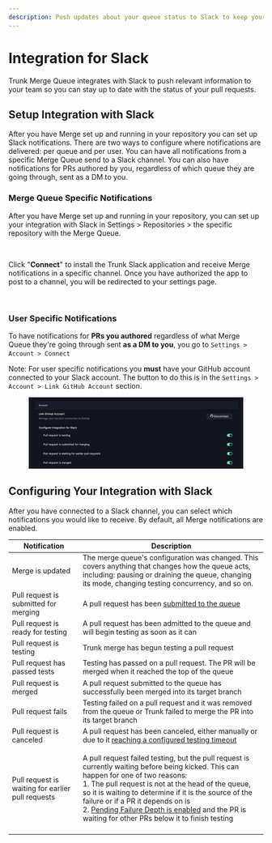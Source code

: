 ```yaml
---
description: Push updates about your queue status to Slack to keep your team informed.
---
```


# Integration for Slack

Trunk Merge Queue integrates with Slack to push relevant information to your team so you can stay up to date with the status of your pull requests.

## Setup Integration with Slack

After you have Merge set up and running in your repository you can set up Slack notifications. There are two ways to configure where notifications are delivered: per queue and per user. You can have all notifications from a specific Merge Queue send to a Slack channel. You can also have notifications for PRs authored by you, regardless of which queue they are going through, sent as a DM to you.

### Merge Queue Specific Notifications

After you have Merge set up and running in your repository, you can set up your integration with Slack in Settings > Repositories > the specific repository with the Merge Queue.

<figure><img src="../../.gitbook/assets/enable-parallel-mode" alt=""><figcaption></figcaption></figure>

Click "**Connect**" to install the Trunk Slack application and receive Merge notifications in a specific channel. Once you have authorized the app to post to a channel, you will be redirected to your settings page.

<figure><img src="../../.gitbook/assets/image (45).png" alt=""><figcaption></figcaption></figure>

### User Specific Notifications

To have notifications for **PRs you authored** regardless of what Merge Queue they're going through sent **as a DM to you**, you go to `Settings > Account > Connect`

Note: For user specific notifications you **must** have your GitHub account connected to your Slack account. The button to do this is in the `Settings > Account > Link GitHub Account` section.

<figure><img src="../../.gitbook/assets/image-6.png" alt=""><figcaption></figcaption></figure>

## Configuring Your Integration with Slack

After you have connected to a Slack channel, you can select which notifications you would like to receive. By default, all Merge notifications are enabled.

| Notification                                      | Description                                                                                                                                                                                                                                                                                                                                                                                                                                                              |
| ------------------------------------------------- | ------------------------------------------------------------------------------------------------------------------------------------------------------------------------------------------------------------------------------------------------------------------------------------------------------------------------------------------------------------------------------------------------------------------------------------------------------------------------ |
| Merge is updated                                  | The merge queue's configuration was changed. This covers anything that changes how the queue acts, including: pausing or draining the queue, changing its mode, changing testing concurrency, and so on.                                                                                                                                                                                                                                                                 |
| Pull request is submitted for merging             | A pull request has been [submitted to the queue](https://docs.trunk.io/merge/set-up-trunk-merge#submit-pull-requests)                                                                                                                                                                                                                                                                                                                                                    |
| Pull request is ready for testing                 | A pull request has been admitted to the queue and will begin testing as soon as it can                                                                                                                                                                                                                                                                                                                                                                                   |
| Pull request is testing                           | Trunk merge has begun testing a pull request                                                                                                                                                                                                                                                                                                                                                                                                                             |
| Pull request has passed tests                     | Testing has passed on a pull request. The PR will be merged when it reached the top of the queue                                                                                                                                                                                                                                                                                                                                                                         |
| Pull request is merged                            | A pull request submitted to the queue has successfully been merged into its target branch                                                                                                                                                                                                                                                                                                                                                                                |
| Pull request fails                                | Testing failed on a pull request and it was removed from the queue or Trunk failed to merge the PR into its target branch                                                                                                                                                                                                                                                                                                                                                |
| Pull request is canceled                          | A pull request has been canceled, either manually or due to it [reaching a configured testing timeout](https://docs.trunk.io/merge/set-up-trunk-merge/advanced-settings#timeout-for-tests-to-complete)                                                                                                                                                                                                                                                                   |
| Pull request is waiting for earlier pull requests | <p>A pull request failed testing, but the pull request is currently waiting before being kicked. This can happen for one of two reasons: <br>1. The pull request is not at the head of the queue, so it is waiting to determine if it is the source of the failure or if a PR it depends on is<br>2. <a href="https://docs.trunk.io/merge/pending-failure-depth">Pending Failure Depth is enabled</a> and the PR is waiting for other PRs below it to finish testing</p> |
|                                                   |                                                                                                                                                                                                                                                                                                                                                                                                                                                                          |
